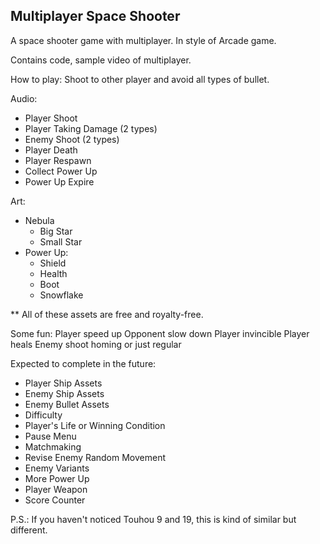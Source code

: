 ## Multiplayer Space Shooter

A space shooter game with multiplayer. In style of Arcade game.

Contains code, sample video of multiplayer. 

How to play:
Shoot to other player and avoid all types of bullet.

Audio:
* Player Shoot
* Player Taking Damage (2 types)
* Enemy Shoot (2 types)
* Player Death
* Player Respawn
* Collect Power Up
* Power Up Expire

Art:
* Nebula
  - Big Star
  - Small Star
* Power Up:
  - Shield
  - Health
  - Boot
  - Snowflake
 
** All of these assets are free and royalty-free.

Some fun:
Player speed up
Opponent slow down
Player invincible
Player heals
Enemy shoot homing or just regular

Expected to complete in the future:
* Player Ship Assets
* Enemy Ship Assets
* Enemy Bullet Assets
* Difficulty
* Player's Life or Winning Condition
* Pause Menu
* Matchmaking
* Revise Enemy Random Movement
* Enemy Variants
* More Power Up
* Player Weapon
* Score Counter

P.S.: If you haven't noticed Touhou 9 and 19, this is kind of similar but different.
